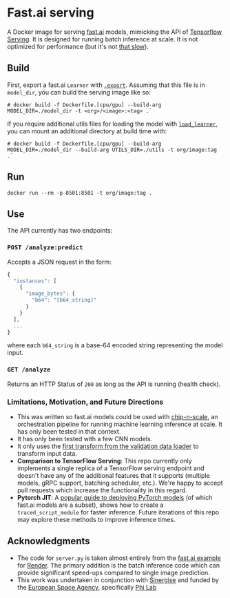 # Fast.ai serving

A Docker image for serving [fast.ai](https://www.fast.ai/) models, mimicking the API of [Tensorflow Serving](https://github.com/tensorflow/serving).  It is designed for running batch inference at scale. It is not optimized for performance (but it's not [that slow](benchmarks)).

## Build

First, export a fast.ai `Learner` with [`.export`](https://docs.fast.ai/basic_train.html#Learner.export). Assuming that this file is in `model_dir`, you can build the serving image like so:

```
# docker build -f Dockerfile.[cpu/gpu] --build-arg MODEL_DIR=./model_dir -t <org>/<image>:<tag> .`
```

If you require additional utils files for loading the model with [`load_learner`](https://docs.fast.ai/basic_train.html#load_learner), you can mount an additional directory at build time with:

```
# docker build -f Dockerfile.[cpu/gpu] --build-arg MODEL_DIR=./model_dir --build-arg UTILS_DIR=./utils -t org/image:tag .`
```

## Run

```
docker run --rm -p 8501:8501 -t org/image:tag .
```

## Use

The API currently has two endpoints:

### `POST /analyze:predict`

Accepts a JSON request in the form:

```js
{
  "instances": [
    {
      "image_bytes": {
        "b64": "[b64_string]"
      }
    }
  ],
  ...
}
```

where each `b64_string` is a base-64 encoded string representing the model input.

### `GET /analyze`

Returns an HTTP Status of `200` as long as the API is running (health check).

### Limitations, Motivation, and Future Directions

- This was written so fast.ai models could be used with [chip-n-scale](https://github.com/developmentseed/chip-n-scale-queue-arranger), an orchestration pipeline for running machine learning inference at scale. It has only been tested in that context.
- It has only been tested with a few CNN models.
- It only uses the [first transform from the validation data loader](https://github.com/developmentseed/fastai-serving/blob/master/src/server.py#L50) to transform input data.
- **Comparison to TensorFlow Serving**: This repo currently only implements a single replica of a TensorFlow serving endpoint and doesn't have any of the additional features that it supports (multiple models, gRPC support, batching scheduler, etc.). We're happy to accept pull requests which increase the functionality in this regard.
- **Pytorch JIT**: A [popular guide to deploying PyTorch models](https://medium.com/datadriveninvestor/deploy-your-pytorch-model-to-production-f69460192217#1bc6) (of which fast.ai models are a subset), shows how to create a `traced_script_module` for faster inference. Future iterations of this repo may explore these methods to improve inference times.

## Acknowledgments

- The code for `server.py` is taken almost entirely from the [fast.ai example](https://github.com/render-examples/fastai-v3) for [Render](https://render.com/). The primary addition is the batch inference code which can provide significant speed-ups compared to single image prediction.
- This work was undertaken in conjunction with [Sinergise](https://www.sinergise.com/) and funded by the [European Space Agency](https://www.esa.int/ESA), specifically [Phi Lab](http://blogs.esa.int/philab/)
